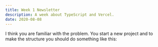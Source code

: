 ```yaml
---
title: Week 1 Newsletter
description: A week about TypeScript and Vercel.
date: 2020-08-08
---
```


I think you are familiar with the problem. You start a new project and to make the structure you should do something like this: